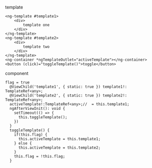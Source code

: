 template 
    
    <ng-template #template1>
        <div>
            template one
        </div>
    </ng-template>
    <ng-template #template2>
        <div>
            template two
        </div>    
    </ng-template>
    <ng-container *ngTemplateOutlet="activeTemplate"></ng-container>
    <button (click)="toggleTemplate()">toggle</button>

component

    flag = true
      @ViewChild('template1', { static: true }) template1!: TemplateRef<any>;
      @ViewChild('template2', { static: true }) template2!: TemplateRef<any>;
      activeTemplate!:TemplateRef<any>;//  = this.template1;
      ngAfterViewInit(): void {
        setTimeout(() => {
          this.toggleTemplate();
        })
      }
      toggleTemplate() {
        if(this.flag) {
          this.activeTemplate = this.template1;
        } else {
          this.activeTemplate = this.template2;
        }
        this.flag = !this.flag;
      }

